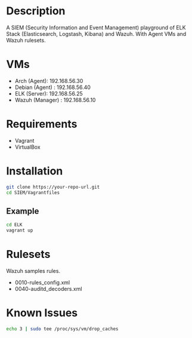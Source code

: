 # Description

A SIEM (Security Information and Event Management) playground of ELK Stack (Elasticsearch, Logstash, Kibana) and Wazuh. With Agent VMs and Wazuh rulesets.

# VMs

* Arch (Agent): 192.168.56.30
* Debian (Agent) : 192.168.56.40
* ELK (Server): 192.168.56.25
* Wazuh (Manager) : 192.168.56.10

# Requirements

* Vagrant
* VirtualBox

# Installation

```bash
git clone https://your-repo-url.git
cd SIEM/Vagrantfiles
```

## Example

```bash
cd ELK
vagrant up
```

# Rulesets

Wazuh samples rules.

* 0010-rules_config.xml
* 0040-auditd_decoders.xml

# Known Issues

```bash
echo 3 | sudo tee /proc/sys/vm/drop_caches
```
